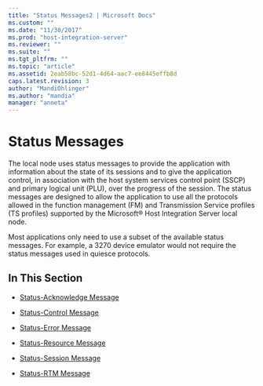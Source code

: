 ```yaml
---
title: "Status Messages2 | Microsoft Docs"
ms.custom: ""
ms.date: "11/30/2017"
ms.prod: "host-integration-server"
ms.reviewer: ""
ms.suite: ""
ms.tgt_pltfrm: ""
ms.topic: "article"
ms.assetid: 2eab58bc-52d1-4d64-aac7-ee8445effb8d
caps.latest.revision: 3
author: "MandiOhlinger"
ms.author: "mandia"
manager: "anneta"
---
```

# Status Messages
The local node uses status messages to provide the application with information about the state of its sessions and to give the application control, in association with the host system services control point (SSCP) and primary logical unit (PLU), over the progress of the session. The status messages are designed to allow the application to use all the protocols allowed in the function management (FM) and Transmission Service profiles (TS profiles) supported by the Microsoft® Host Integration Server local node.  
  
 Most applications only need to use a subset of the available status messages. For example, a 3270 device emulator would not require the status messages used in quiesce protocols.  
  
## In This Section  
  
-   [Status-Acknowledge Message](../core/status-acknowledge-message1.md)  
  
-   [Status-Control Message](../core/status-control-message1.md)  
  
-   [Status-Error Message](../core/status-error-message1.md)  
  
-   [Status-Resource Message](../core/status-resource-message1.md)  
  
-   [Status-Session Message](../core/status-session-message1.md)  
  
-   [Status-RTM Message](../core/status-rtm-message1.md)